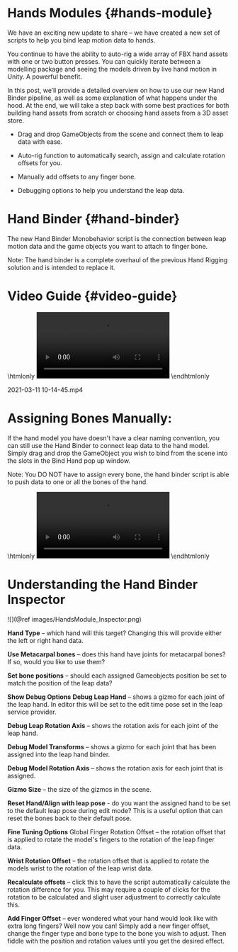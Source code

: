 ﻿# Hands Modules {#hands-module}

We have an exciting new update to share – we have created a new set of scripts to help you bind leap motion data to hands.

You continue to have the ability to auto-rig a wide array of FBX hand assets with one or two button presses. You can quickly iterate between a modelling package and seeing the models driven by live hand motion in Unity. A powerful benefit.

In this post, we’ll provide a detailed overview on how to use our new Hand Binder pipeline, as well as some explanation of what happens under the hood. At the end, we will take a step back with some best practices for both building hand assets from scratch or choosing hand assets from a 3D asset store.

- Drag and drop GameObjects from the scene and connect them to leap data with ease.

- Auto-rig function to automatically search, assign and calculate rotation offsets for you.

- Manually add offsets to any finger bone.

- Debugging options to help you understand the leap data.

# Hand Binder {#hand-binder}

The new Hand Binder Monobehavior script is the connection between leap motion data and the game objects you want to attach to finger bone.

Note: The hand binder is a complete overhaul of the previous Hand Rigging solution and is intended to replace it.

# Video Guide {#video-guide}

\htmlonly
<video class="ie-example-video" src="HandsModule_Guide.webm" autoplay loop></video>
\endhtmlonly

2021-03-11 10-14-45.mp4

# Assigning Bones Manually:
If the hand model you have doesn't have a clear naming convention, you can still use the Hand Binder to connect leap data to the hand model. Simply drag and drop the GameObject you wish to bind from the scene into the slots in the Bind Hand pop up window.

Note: You DO NOT have to assign every bone, the hand binder script is able to push data to one or all the bones of the hand.

\htmlonly
<video class="ie-example-video" src="HandsModule_HandBinder.webm" autoplay loop></video>
\endhtmlonly

# Understanding the Hand Binder Inspector

![](@ref images/HandsModule_Inspector.png)

**Hand Type** – which hand will this target? Changing this will provide either the left or right hand data.

**Use Metacarpal bones** – does this hand have joints for metacarpal bones? If so, would you like to use them?

**Set bone positions** – should each assigned Gameobjects position be set to match the position of the leap data?

**Show Debug Options**
**Debug Leap Hand** – shows a gizmo for each joint of the leap hand. In editor this will be set to the edit time pose set in the leap service provider.

**Debug Leap Rotation Axis** – shows the rotation axis for each joint of the leap hand.

**Debug Model Transforms** – shows a gizmo for each joint that has been assigned into the leap hand binder.

**Debug Model Rotation Axis** – shows the rotation axis for each joint that is assigned.

**Gizmo Size** – the size of the gizmos in the scene.

**Reset Hand/Align with leap pose** - do you want the assigned hand to be set to the default leap pose during edit mode? This is a useful option that can reset the bones back to their default pose.

**Fine Tuning Options**
Global Finger Rotation Offset – the rotation offset that is applied to rotate the model's fingers to the rotation of the leap finger data.

**Wrist Rotation Offset** – the rotation offset that is applied to rotate the models wrist to the rotation of the leap wrist data.

**Recalculate offsets** – click this to have the script automatically calculate the rotation difference for you. This may require a couple of clicks for the rotation to be calculated and slight user adjustment to correctly calculate this.

**Add Finger Offset** – ever wondered what your hand would look like with extra long fingers? Well now you can! Simply add a new finger offset, change the finger type and bone type to the bone you wish to adjust. Then fiddle with the position and rotation values until you get the desired effect.

 

 